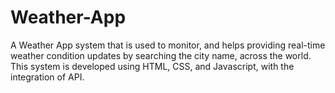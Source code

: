 # Weather-App
A Weather App system that is used to monitor, and helps providing real-time weather condition updates by searching the city name, across the world. This system is developed using HTML, CSS, and Javascript, with the integration of API.
